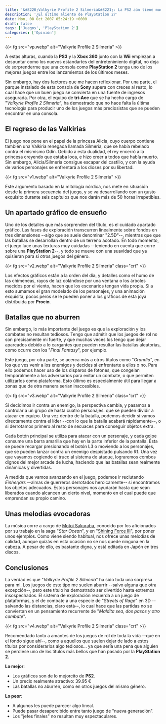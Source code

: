 ```yaml
---
title: '&#8220;Valkyrie Profile 2 Silmeria&#8221;: La PS2 aún tiene mucho que decir'
description: '¿El último aliento de PlayStation 2?'
date: Mon, 08 Oct 2007 05:24:19 +0000
draft: false
tags: ['Juegos', 'PlayStation 2']
categories: ['Opinión']
---
```


{{< fg src="vp.webp" alt="Valkyrie Profile 2 Silmeria" >}}

A estas alturas, cuando la **PS3** y la **Xbox 360** junto con la **Wii** empiezan a despuntar como los nuevos estandartes del entretenimiento digital, no deja de sorprenderme que una consola como **PlayStation 2** tenga uno de los mejores juegos entre los lanzamientos de los últimos meses.

Sin embargo, hay dos factores que me hacen reflexionar. Por una parte, el parque instalado de esta consola de **Sony** supera con creces al resto, lo cual hace que un buen juego se convierta en una fuente de ingresos asegurada. Por otra, el equipo de **tri-Ace** que se ha hecho cargo de "_Valkyrie Profile 2 Silmeria_", ha demostrado que no hace falta la última tecnología para producir uno de los juegos más preciosistas que se pueden encontrar en una consola.

## El regreso de las Valkirias

El juego nos pone en el papel de la princesa Alicia, cuyo cuerpo contiene también una Valkiria renegada llamada Silmeria, que se había rebelado contra el mismísmo Odín. Debido a esta dualidad, el rey encerró a la princesa creyendo que estaba loca, e hizo creer a todos que había muerto. Sin embargo, Alicia/Silmeria consigue escapar del castillo, y con la ayuda de varios personajes se enfrentará a los dioses por su libertad.

{{< fg src="v1.webp" alt="Valkyrie Profile 2 Silmeria" >}}

Este argumento basado en la mitología nórdica, nos mete en situación desde la primera secuencia del juego, y se va desarrollando con un gusto exquisito durante seis capítulos que nos darán más de 50 horas irrepetibles.

## Un apartado gráfico de ensueño

Uno de los detalles que más sorprenden del título, es el cuidado apartado gráfico. Las fases de exploración transcurren linealmente sobre fondos en tres dimensiones --algo que se suele denominar "2.5D"--, mientras que que las batallas se desarrollan dentro de un terreno acotado. En todo momento, el juego luce unas texturas muy cuidadas --teniendo en cuenta que corre sobre una **PlayStation 2**--, y todo se mueve con una suavidad que ya quisieran para sí otros juegos del género.

{{< fg src="v2.webp" alt="Valkyrie Profile 2 Silmeria" class="crt" >}}

Los efectos gráficos están a la orden del día, y detalles como el humo de las chimeneas, rayos de luz colándose por una ventana o los árboles mecidos por el viento, hacen que los escenarios tengan vida propia. Si a esto sumamos el gran modelado de los personajes, y una animación exquisita, pocos peros se le pueden poner a los gráficos de esta joya distribuida por **Proein**.

## Batallas que no aburren

Sin embargo, lo más importante del juego es que la exploración y los combates no resultan tediosos. Tengo que admitir que los juegos de rol no son precisamente mi fuerte, y que muchas veces los tengo que dejar aparcados debido a lo cargantes que pueden resultar las batallas aleatorias, como ocurre con los "_Final Fantasy_", por ejemplo.

Este juego, por otra parte, se acerca más a otros títulos como "_Grandia_", en los que ves venir a los enemigos y decides si enfrentarte a ellos o no. Para ello podemos hacer uso de los disparos de fotones, que congelan temporalmente a los adversarios para evitar un combate, o que permiten utilizarlos como plataforma. Esto último es especialmente útil para llegar a zonas que de otra manera serían inaccesibles.

{{< fg src="v3.webp" alt="Valkyrie Profile 2 Silmeria" class="crt" >}}

Si decidimos ir contra un enemigo, la perspectiva cambia, y pasamos a controlar a un grupo de hasta cuatro personajes. que se pueden dividir a atacar en equipo. Una vez dentro de la batalla, podemos decidir si vamos directamente contra el líder --con lo que la batalla acabará rápidamente--, o si derrotamos primero al resto de secuaces para conseguir objetos extra.

Cada botón principal se utiliza para atacar con un personaje, y cada golpe consume una barra amarilla que hay en la parte inferior de la pantalla. Ésta se puede recargar presionando el botón L3 o moviendo a los personajes, que se pueden lanzar contra un enemigo despistado pulsando R1. Una vez que vayamos cogiendo el truco al sistema de ataque, lograremos combos dignos del mejor arcade de lucha, haciendo que las batallas sean realmente dinámicas y divertidas.

A medida que vamos avanzando en el juego, podemos ir reclutando _Einherjars_ --almas de guerreros derrotados heroicamente-- si encontramos los objetos adecuados. Estos personajes nos ayudarán hasta que sean liberados cuando alcancen un cierto nivel, momento en el cual puede que emprendan su propio camino.

## Unas melodías evocadoras

La música corre a cargo de [Motoi Sakuraba](http://en.wikipedia.org/wiki/Motoi_Sakuraba), conocido por los aficionados por su trabajo en la saga "_Star Ocean_", y en "[Shining Force III](/shining-force/)", por poner unos ejemplos. Como viene siendo habitual, nos ofrece unas melodías de calidad, aunque quizás en esta ocasión no se nos quede ninguna en la cabeza. A pesar de ello, es bastante digna, y está editada en Japón en tres discos.

## Conclusiones

La verdad es que "_Valkyrie Profile 2 Silmeria_" ha sido toda una sorpresa para mi. Los juegos de este tipo me suelen aburrir --salvo alguna que otra excepción--, pero este título ha demostrado ser divertido hasta extremos insospechados. El sistema de exploración recuerda a un juego de plataformas, y el de combate a una especie de "_Streets of Rage_" en 3D --salvando las distancias, claro está--, lo cual hace que las partidas no se conviertan en un pensamiento recurrente de "_Maldita sea, dos pasos y otro combate_".

{{< fg src="v4.webp" alt="Valkyrie Profile 2 Silmeria" class="crt" >}}

Recomendado tanto a amantes de los juegos de rol de toda la vida --que en el fondo sigue ahí--, como a aquellos que suelen dejar de lado a estos títulos por considerarlos algo tediosos... ya que sería una pena que alguien se perdiese uno de los títulos más bellos que han pasado por la **PlayStation 2**.

**Lo mejor**:

*   Los gráficos son de lo mejorcito de **PS2**.
*   Un precio realmente atractivo: 39.95 €
*   Las batallas no aburren, como en otros juegos del mismo género.

**Lo peor**:

*   A algunos les puede parecer algo lineal.
*   Puede pasar desapercibido entre tanto juego de "nueva generación".
*   Los "jefes finales" no resultan muy espectaculares.